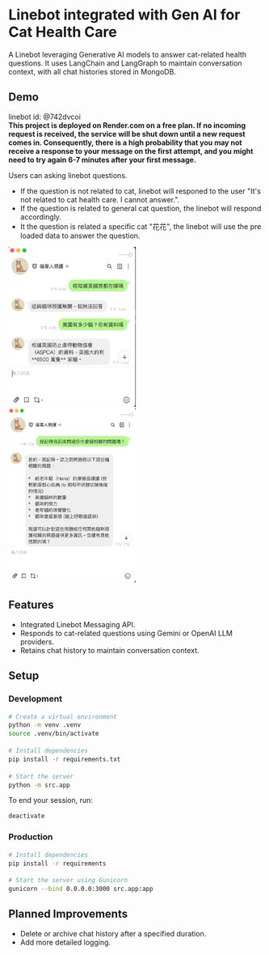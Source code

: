 # Linebot integrated with Gen AI for Cat Health Care

A Linebot leveraging Generative AI models to answer cat-related health questions. It uses LangChain and LangGraph to maintain conversation context, with all chat histories stored in MongoDB.

## Demo

linebot id: @742dvcoi \
**This project is deployed on Render.com on a free plan. If no incoming request is received, the service will be shut down until a new request comes in. Consequently, there is a high probability that you may not receive a response to your message on the first attempt, and you might need to try again 6-7 minutes after your first message.**

Users can asking linebot questions. 
- If the question is not related to cat, linebot will responed to the user "It's not related to cat health care. I cannot answer.". 
- If the question is related to general cat question, the linebot will respond accordingly.  
- It the question is related a specific cat "花花", the linebot will use the pre loaded data to answer the question.

<!-- ![A chat between user and linebot. User asked 'do you know what the capital of US is' and the linbot answered 'It's not related to cat health care. I cannot answer'. Then user asked how many cats in US, the linebot answered an estimated number from ASPCA.](static/linebot-demo-1.png) -->
<img src="static/linebot-demo-1.png" alt="A chat between user and linebot. User asked 'do you know what the capital of US is' and the linbot answered 'It's not related to cat health care. I cannot answer'. Then user asked how many cats in US, the linebot answered an estimated number from ASPCA." width="50%" height="50%">

<!-- ![The user asked "do you remember what I've asked", the line bot saied "Yes" and list the topics in their previous conversation.](static/linebot-demo-2.png) -->
<img src="static/linebot-demo-2.png" alt='The user asked "do you remember what I have asked", the line bot saied "Yes" and list the topics in their previous conversation.' width="50%" height="50%">

## Features

- Integrated Linebot Messaging API.
- Responds to cat-related questions using Gemini or OpenAI LLM providers.
- Retains chat history to maintain conversation context.

## Setup

### Development

```bash
# Create a virtual environment
python -m venv .venv
source .venv/bin/activate

# Install dependencies
pip install -r requirements.txt

# Start the server
python -m src.app
```

To end your session, run:

```bash
deactivate
```

### Production

```bash
# Install dependencies
pip install -r requirements

# Start the server using Gunicorn
gunicorn --bind 0.0.0.0:3000 src.app:app
```

## Planned Improvements

- Delete or archive chat history after a specified duration.
- Add more detailed logging.
